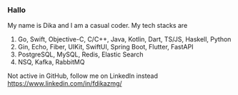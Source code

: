 ### Hallo
My name is Dika and I am a casual coder. My tech stacks are 

1. Go, Swift, Objective-C, C/C++, Java, Kotlin, Dart, TS/JS, Haskell, Python
2. Gin, Echo, Fiber, UIKit, SwiftUI, Spring Boot, Flutter, FastAPI
3. PostgreSQL, MySQL, Redis, Elastic Search
4. NSQ, Kafka, RabbitMQ

Not active in GitHub, follow me on LinkedIn instead https://www.linkedin.com/in/fdikazmg/
